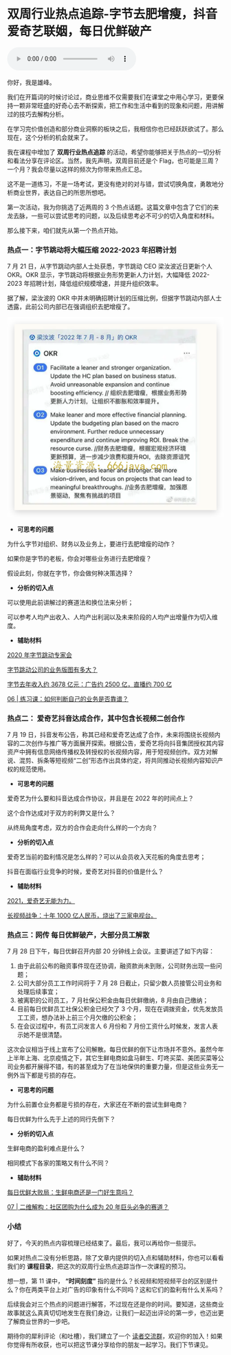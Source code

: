 # 双周行业热点追踪-字节去肥增瘦，抖音爱奇艺联姻，每日优鲜破产

<audio controls="" title="双周行业热点追踪-字节去肥增瘦，抖音爱奇艺联姻，每日优鲜破产">
  <source
    id="mp3"
    src="/mp3/business-thinking/双周行业热点追踪-字节去肥增瘦，抖音爱奇艺联姻，每日优鲜破产02.mp3"
  />
</audio>

你好，我是雄峰。

我们在开篇词的时候讨论过，商业思维不仅需要我们在课堂之中用心学习，更要保持一颗非常旺盛的好奇心去不断探索，把工作和生活中看到的现象和问题，用讲解过的技巧去解构分析。

在学习完价值创造和部分商业洞察的板块之后，我相信你也已经跃跃欲试了。那么现在，这个分析的机会就来了。

我在课程中增加了 **双周行业热点追踪** 的活动，希望你能够把关于热点的一切分析和看法分享在评论区。当然，我先声明，双周目前还是个 Flag，也可能是三周？一个月？我会尽量以这样的频次为你带来热点汇总。

这不是一道练习，不是一场考试，更没有绝对的对与错，尝试切换角度，勇敢地分析商业世界，表达自己的所思所想吧。

第一次活动，我为你挑选了近两周的 3 个热点话题。这篇文章中包含了它们的来龙去脉，一些可以尝试思考的问题，以及后续思考必不可少的切入角度和材料。

那么接下来，咱们就先从第一个热点开始。

### **热点一：字节跳动将大幅压缩 2022-2023 年招聘计划**

7 月 21 日，从字节跳动内部人士处获悉，字节跳动 CEO 梁汝波近日更新个人 OKR。OKR 显示，字节跳动将根据业务形势更新人力计划，大幅降低 2022-2023 年招聘计划，降低组织规模增速，并提升组织效率。

据了解，梁汝波的 OKR 中并未明确招聘计划的压缩比例，但据字节跳动内部人士透露，此前公司内部已在强调组织去肥增瘦了。

![image-20240510225617234](./assets/image-20240510225617234.png)

- **可思考的问题**

为什么字节对组织、财务以及业务上，要进行去肥增瘦的动作？

如果你是字节的老板，你会对哪些业务进行去肥增瘦？

假设此刻，你就在字节，你会做何种决策选择？

- **分析的切入点**

可以使用此前讲解过的赛道法和换位法来分析；

可以参考人均产出收入、人均产出利润以及未来阶段的人均产出增量作为切入维度。

- **辅助材料**

[2020 年字节跳动专家会](https://wenku.baidu.com/view/04fadbf9b5360b4c2e3f5727a5e9856a561226a4.html)

[字节跳动公司的业务版图有多大？](https://zhuanlan.zhihu.com/p/272833751?ivk_sa=1024320u)

[字节去年收入约 3678 亿元：广告约 2500 亿，直播约 700 亿](https://baijiahao.baidu.com/s?id=1722554073825242764&wfr=spider&for=pc)

[06 \| 练习课：如何判断自己的业务是否靠谱？](https://time.geekbang.org/column/article/545373)

### **热点二：** 爱奇艺抖音达成合作，其中包含长视频二创合作

7 月 19 日，抖音发布公告，称其已经和爱奇艺达成了合作，未来将围绕长视频内容的二次创作与推广等方面展开探索。根据公告，爱奇艺将向抖音集团授权其内容资产中拥有信息网络传播权及转授权的长视频内容，用于短视频创作。双方对解说、混剪、拆条等短视频“二创”形态作出具体约定，将共同推动长视频内容知识产权的规范使用。

- **可思考的问题**

爱奇艺为什么要和抖音达成合作协议，并且是在 2022 年的时间点上？

这个合作达成对于双方的利弊又是什么？

从终局角度考虑，双方的合作会走向什么样的一个方向？

- **分析的切入点**

爱奇艺当前的盈利情况是怎么样的？可以从会员收入天花板的角度去思考；

抖音在面临行业竞争的时候，爱奇艺对抖音的价值是什么？

- **辅助材料**

[2021，爱奇艺无能为力。](https://m.thepaper.cn/newsDetail_forward_16353290)

[长视频战争：十年 1000 亿人民币，烧出了三家电视台。](https://zhuanlan.zhihu.com/p/328138029)

### **热点三：网传** 每日优鲜破产，大部分员工解散

7 月 28 日下午，每日优鲜召开内部 20 分钟线上会议。主要讲述了如下内容：

1. 由于此前公布的融资事件现在还协调，融资款尚未到账，公司财务出现一些问题；
2. 公司大部分员工工作时间将于 7 月 28 日截止，只留少数人员接管公司业务和处理后续事宜；
3. 被离职的公司员工，7 月社保公积金由每日优鲜缴纳，8 月由自己缴纳；
4. 目前每日优鲜员工社保公积金已经欠了 3 个月，现在在调拨资金，优先发放员工工资，想办法补上前三个月欠缴的公积金；
5. 在会议过程中，有员工问发言人 6 月份和 7 月份工资什么时候发，发言人表示她不是很清楚。

这次会议相当于线上宣布了公司解散。每日优鲜的倒下让市场并不意外。虽然今年上半年上海、北京疫情之下，其它生鲜电商如盒马鲜生、叮咚买菜、美团买菜等公司业务都开展得不错，有的甚至成为了在当地保供的重要力量，但是这些业务无一例外当下都是亏损的存在。

- **可思考的问题**

为什么前置仓业务都是亏损的存在，大家还在不断的尝试生鲜电商？

每日优鲜为什么先于上述的同行先倒下？

- **分析的切入点**

生鲜电商的盈利难点是什么？

相同模式下各家的策略又有什么不同？

- **辅助材料**

[每日优鲜大败局：生鲜电商还是一门好生意吗？](https://www.thepaper.cn/newsDetail_forward_19246384)

[07 \| 二维解构：社区团购为什么成为 20 年巨头必争的赛道？](https://time.geekbang.org/column/article/546060)

### 小结

好了，今天的热点内容梳理已经结束了。最后，我可以再给你一些提示。

如果对热点二没有分析思路，除了文章内提供的切入点和辅助材料，你也可以看看我们的 **课程目录**，把这次的双周行业热点追踪当作一次课程的预习。

想一想，第 11 课中， **“时间刻度”** 指的是什么？长视频和短视频平台的区别是什么？你在两类平台上对广告的印象有什么不同吗？这和它们的盈利有什么关系吗？

后续我会对三个热点的问题进行解答，不过现在还是你的时间。要知道，这些商业故事就这么真真切切地发生在我们身边，让我们一起迈出评论的第一步，也迈出更了解商业世界的一步吧。

期待你的犀利评论（和吐槽），我们建立了一个 [读者交流群](http://jinshuju.net/f/DuxzBi)，欢迎你的加入！如果你觉得有所收获，也可以把这节课分享给你的朋友一起学习。我们下节课见。
